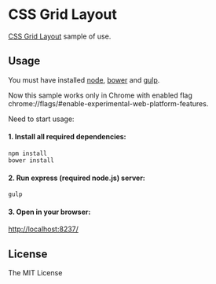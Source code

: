 # CSS Grid Layout
[CSS Grid Layout]( http://www.w3.org/TR/css3-grid-layout/ ) sample of use.

## Usage
You must have installed [node]( https://nodejs.org/ ), [bower]( http://bower.io/ ) and [gulp]( http://gulpjs.com/ ).

Now this sample works only in Chrome with enabled flag chrome://flags/#enable-experimental-web-platform-features.

Need to start usage:

#### 1. Install all required dependencies:
```shell
npm install
bower install
```
#### 2. Run express (required node.js) server:
```shell
gulp
```
#### 3. Open in your browser:
<a href="http://localhost:8237/">http://localhost:8237/</a>
## License

The MIT License
